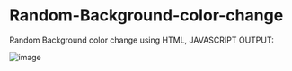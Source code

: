 # Random-Background-color-change
Random Background color change using HTML, JAVASCRIPT
OUTPUT:

![image](https://github.com/user-attachments/assets/028c46e6-f8eb-4703-b7b2-d0871c9c3fcb)
